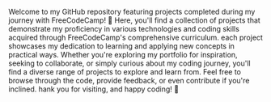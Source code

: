 Welcome to my GitHub repository featuring projects completed during my journey with FreeCodeCamp! 🚀 
Here, you'll find a collection of projects that demonstrate my proficiency in various technologies and coding skills acquired through FreeCodeCamp's comprehensive curriculum.
each project showcases my dedication to learning and applying new concepts in practical ways. 
Whether you're exploring my portfolio for inspiration, seeking to collaborate, or simply curious about my coding journey, you'll find a diverse range of projects to explore and learn from.
Feel free to browse through the code, provide feedback, or even contribute if you're inclined. 
hank you for visiting, and happy coding! 🌟
